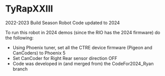 # TyRapXXIII
2022-2023 Build Season Robot Code updated to 2024

To run this robot in 2024 demos (since the RIO has the 2024 firmware) do the following:

* Using Phoenix tuner, set all the CTRE device firmware (Pigeon and CanCoders) to Phoenix 5
* Set CanCoder for Right Rear sensor direction OFF
* Code was developed in (and merged from) the CodeFor2024_Ryan branch
